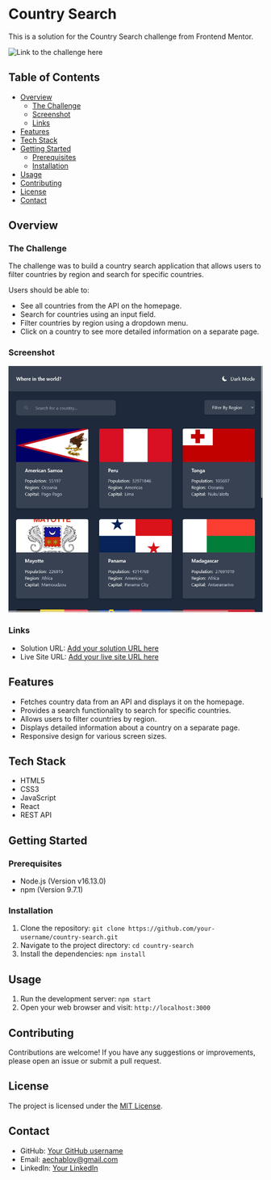 # Country Search

This is a solution for the Country Search challenge from Frontend Mentor.

![Link to the challenge here](https://www.frontendmentor.io/challenges/rest-countries-api-with-color-theme-switcher-5cacc469fec04111f7b848ca)

## Table of Contents

- [Overview](#overview)
  - [The Challenge](#the-challenge)
  - [Screenshot](#screenshot)
  - [Links](#links)
- [Features](#features)
- [Tech Stack](#tech-stack)
- [Getting Started](#getting-started)
  - [Prerequisites](#prerequisites)
  - [Installation](#installation)
- [Usage](#usage)
- [Contributing](#contributing)
- [License](#license)
- [Contact](#contact)

## Overview

### The Challenge

The challenge was to build a country search application that allows users to filter countries by region and search for specific countries.

Users should be able to:

- See all countries from the API on the homepage.
- Search for countries using an input field.
- Filter countries by region using a dropdown menu.
- Click on a country to see more detailed information on a separate page.

### Screenshot

![Country Search Application Screenshot](./src/assets/screenshot/Screen%20Shot%202023-07-25%20at%2019.50.54.png)

### Links

- Solution URL: [Add your solution URL here](https://country-search-q7hl-anthonychablov.vercel.app/)
- Live Site URL: [Add your live site URL here](https://country-search-q7hl-anthonychablov.vercel.app/)

## Features

- Fetches country data from an API and displays it on the homepage.
- Provides a search functionality to search for specific countries.
- Allows users to filter countries by region.
- Displays detailed information about a country on a separate page.
- Responsive design for various screen sizes.

## Tech Stack

- HTML5
- CSS3
- JavaScript
- React
- REST API

## Getting Started

### Prerequisites

- Node.js (Version v16.13.0)
- npm (Version 9.7.1)

### Installation

1. Clone the repository: `git clone https://github.com/your-username/country-search.git`
2. Navigate to the project directory: `cd country-search`
3. Install the dependencies: `npm install`

## Usage

1. Run the development server: `npm start`
2. Open your web browser and visit: `http://localhost:3000`

## Contributing

Contributions are welcome! If you have any suggestions or improvements, please open an issue or submit a pull request.

## License

The project is licensed under the [MIT License](https://opensource.org/licenses/MIT).

## Contact

- GitHub: [Your GitHub username](https://github.com/AnthonyChablov/)
- Email: aechablov@gmail.com
- LinkedIn: [Your LinkedIn](https://www.linkedin.com/in/anthonychablov/)
